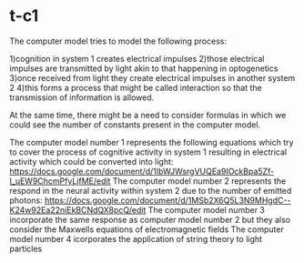 # t-c1 
The computer model tries to model the following process: 

1)cognition in system 1 creates electrical impulses
2)those electrical impulses are transmitted by light akin to that happening in optogenetics 
3)once received from light they create electrical impulses in another system 2
4)this forms a process that might be called interaction so that the transmission of information is allowed.

At the same time, there might be a need to consider formulas in which we could see the number of constants present in the computer model.

The computer model number 1 represents the following equations which try to cover the process of cognitive activity in system 1 resulting in electrical activity which could be converted into light: https://docs.google.com/document/d/1IbWJWsrgVUQEa9IOckBpa5Zf-I_uEW9ChcmPfyLjfME/edit 
The computer model number 2 represents the respond in the neural activity within system 2 due to the number of emitted photons: https://docs.google.com/document/d/1MSb2X6Q5L3N9MHgdC--K24w92Ea22niEkBCNdQX8pcQ/edit
The computer model number 3 incorporate the same response as computer model number 2 but they also consider the Maxwells equations of electromagnetic fields
The computer model number 4 icorporates the application of string theory to light particles

